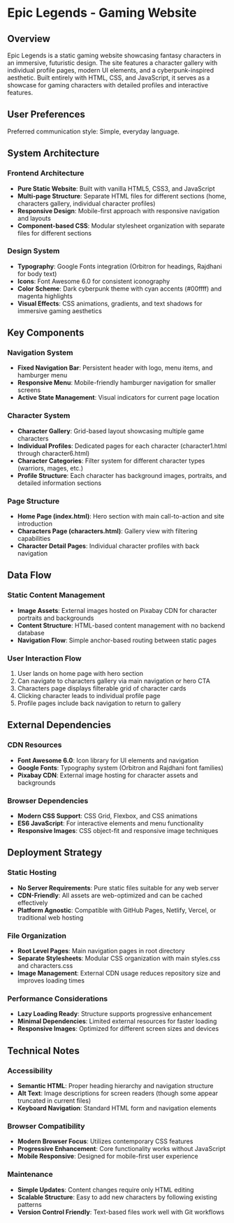 # Epic Legends - Gaming Website

## Overview

Epic Legends is a static gaming website showcasing fantasy characters in an immersive, futuristic design. The site features a character gallery with individual profile pages, modern UI elements, and a cyberpunk-inspired aesthetic. Built entirely with HTML, CSS, and JavaScript, it serves as a showcase for gaming characters with detailed profiles and interactive features.

## User Preferences

Preferred communication style: Simple, everyday language.

## System Architecture

### Frontend Architecture
- **Pure Static Website**: Built with vanilla HTML5, CSS3, and JavaScript
- **Multi-page Structure**: Separate HTML files for different sections (home, characters gallery, individual character profiles)
- **Responsive Design**: Mobile-first approach with responsive navigation and layouts
- **Component-based CSS**: Modular stylesheet organization with separate files for different sections

### Design System
- **Typography**: Google Fonts integration (Orbitron for headings, Rajdhani for body text)
- **Icons**: Font Awesome 6.0 for consistent iconography
- **Color Scheme**: Dark cyberpunk theme with cyan accents (#00ffff) and magenta highlights
- **Visual Effects**: CSS animations, gradients, and text shadows for immersive gaming aesthetics

## Key Components

### Navigation System
- **Fixed Navigation Bar**: Persistent header with logo, menu items, and hamburger menu
- **Responsive Menu**: Mobile-friendly hamburger navigation for smaller screens
- **Active State Management**: Visual indicators for current page location

### Character System
- **Character Gallery**: Grid-based layout showcasing multiple game characters
- **Individual Profiles**: Dedicated pages for each character (character1.html through character6.html)
- **Character Categories**: Filter system for different character types (warriors, mages, etc.)
- **Profile Structure**: Each character has background images, portraits, and detailed information sections

### Page Structure
- **Home Page (index.html)**: Hero section with main call-to-action and site introduction
- **Characters Page (characters.html)**: Gallery view with filtering capabilities
- **Character Detail Pages**: Individual character profiles with back navigation

## Data Flow

### Static Content Management
- **Image Assets**: External images hosted on Pixabay CDN for character portraits and backgrounds
- **Content Structure**: HTML-based content management with no backend database
- **Navigation Flow**: Simple anchor-based routing between static pages

### User Interaction Flow
1. User lands on home page with hero section
2. Can navigate to characters gallery via main navigation or hero CTA
3. Characters page displays filterable grid of character cards
4. Clicking character leads to individual profile page
5. Profile pages include back navigation to return to gallery

## External Dependencies

### CDN Resources
- **Font Awesome 6.0**: Icon library for UI elements and navigation
- **Google Fonts**: Typography system (Orbitron and Rajdhani font families)
- **Pixabay CDN**: External image hosting for character assets and backgrounds

### Browser Dependencies
- **Modern CSS Support**: CSS Grid, Flexbox, and CSS animations
- **ES6 JavaScript**: For interactive elements and menu functionality
- **Responsive Images**: CSS object-fit and responsive image techniques

## Deployment Strategy

### Static Hosting
- **No Server Requirements**: Pure static files suitable for any web server
- **CDN-Friendly**: All assets are web-optimized and can be cached effectively
- **Platform Agnostic**: Compatible with GitHub Pages, Netlify, Vercel, or traditional web hosting

### File Organization
- **Root Level Pages**: Main navigation pages in root directory
- **Separate Stylesheets**: Modular CSS organization with main styles.css and characters.css
- **Image Management**: External CDN usage reduces repository size and improves loading times

### Performance Considerations
- **Lazy Loading Ready**: Structure supports progressive enhancement
- **Minimal Dependencies**: Limited external resources for faster loading
- **Responsive Images**: Optimized for different screen sizes and devices

## Technical Notes

### Accessibility
- **Semantic HTML**: Proper heading hierarchy and navigation structure
- **Alt Text**: Image descriptions for screen readers (though some appear truncated in current files)
- **Keyboard Navigation**: Standard HTML form and navigation elements

### Browser Compatibility
- **Modern Browser Focus**: Utilizes contemporary CSS features
- **Progressive Enhancement**: Core functionality works without JavaScript
- **Mobile Responsive**: Designed for mobile-first user experience

### Maintenance
- **Simple Updates**: Content changes require only HTML editing
- **Scalable Structure**: Easy to add new characters by following existing patterns
- **Version Control Friendly**: Text-based files work well with Git workflows